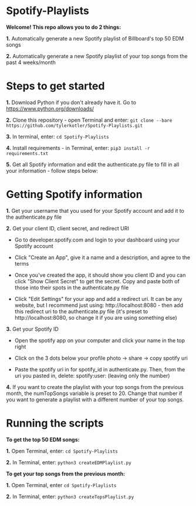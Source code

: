 # Spotify-Playlists
**Welcome! This repo allows you to do 2 things:**

**1.** Automatically generate a new Spotify playlist of Billboard's top 50 EDM songs

**2.** Automatically generate a new Spotify playlist of your top songs from the past 4 weeks/month

# Steps to get started

**1.** Download Python if you don't already have it. Go to https://www.python.org/downloads/

**2.** Clone this repository - open Terminal and enter: 
    `git clone --bare https://github.com/tylerkotler/Spotify-Playlists.git` 

**3.** In terminal, enter: `cd Spotify-Playlists`
    
**4.** Install requirements - in Terminal, enter: `pip3 install -r requirements.txt`

**5.** Get all Spotify information and edit the authenticate.py file to fill in all your information - follow steps below:

# Getting Spotify information

**1.** Get your username that you used for your Spotify account and add it to the authenticate.py file

**2.** Get your client ID, client secret, and redirect URI

 - Go to developer.spotify.com and login to your dashboard using your Spotify account

 - Click "Create an App", give it a name and a description, and agree to the terms

 - Once you've created the app, it should show you client ID and you can click "Show Client Secret" to get the secret. Copy and paste both of those into their spots in the authenticate.py file

 - Click "Edit Settings" for your app and add a redirect uri. It can be any website, but I recommend just using: http://localhost:8080 - then add this redirect uri to the authenticate.py file (it's preset to http://localhost:8080, so change it if you are using something else)

**3.** Get your Spotify ID

 - Open the spotify app on your computer and click your name in the top right

 - Click on the 3 dots below your profile photo -> share -> copy spotify uri

 - Paste the spotify uri in for spotify_id in authenticate.py. Then, from the uri you pasted in, delete: spotify:user: (leaving only the number)

**4.** If you want to create the playlist with your top songs from the previous month, the numTopSongs variable is preset to 20. Change that number if you want to generate a playlist with a different number of your top songs.

# Running the scripts

**To get the top 50 EDM songs:**

**1.** Open Terminal, enter: `cd Spotify-Playlists`

**2.** In Terminal, enter: `python3 createEDMPlaylist.py`

**To get your top songs from the previous month:**

**1.** Open Terminal, enter `cd Spotify-Playlists`

**2.** In Terminal, enter: `python3 createTopsPlaylist.py`
